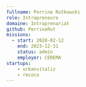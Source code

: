 ```yaml
---
fullname: Perrine Rutkowski
role: Intrapreneure
domaine: Intraprenariat
github: PerrineRut
missions:
  - start: 2020-02-12
    end: 2023-12-31
    status: admin
    employer: CEREMA
startups:
    - urbanvitaliz
    - recoco
---
```

